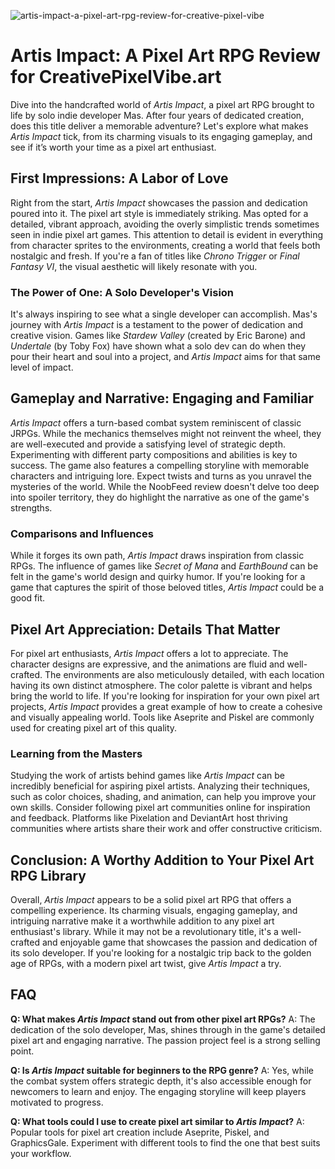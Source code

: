 ![artis-impact-a-pixel-art-rpg-review-for-creative-pixel-vibe](https://images.pexels.com/photos/2728255/pexels-photo-2728255.jpeg?auto=compress&cs=tinysrgb&fit=crop&h=627&w=1200)

# Artis Impact: A Pixel Art RPG Review for CreativePixelVibe.art

Dive into the handcrafted world of *Artis Impact*, a pixel art RPG brought to life by solo indie developer Mas. After four years of dedicated creation, does this title deliver a memorable adventure? Let's explore what makes *Artis Impact* tick, from its charming visuals to its engaging gameplay, and see if it’s worth your time as a pixel art enthusiast. 

## First Impressions: A Labor of Love

Right from the start, *Artis Impact* showcases the passion and dedication poured into it. The pixel art style is immediately striking. Mas opted for a detailed, vibrant approach, avoiding the overly simplistic trends sometimes seen in indie pixel art games. This attention to detail is evident in everything from character sprites to the environments, creating a world that feels both nostalgic and fresh. If you're a fan of titles like *Chrono Trigger* or *Final Fantasy VI*, the visual aesthetic will likely resonate with you.

### The Power of One: A Solo Developer's Vision

It's always inspiring to see what a single developer can accomplish. Mas's journey with *Artis Impact* is a testament to the power of dedication and creative vision. Games like *Stardew Valley* (created by Eric Barone) and *Undertale* (by Toby Fox) have shown what a solo dev can do when they pour their heart and soul into a project, and *Artis Impact* aims for that same level of impact.

## Gameplay and Narrative: Engaging and Familiar

*Artis Impact* offers a turn-based combat system reminiscent of classic JRPGs. While the mechanics themselves might not reinvent the wheel, they are well-executed and provide a satisfying level of strategic depth. Experimenting with different party compositions and abilities is key to success. The game also features a compelling storyline with memorable characters and intriguing lore. Expect twists and turns as you unravel the mysteries of the world. While the NoobFeed review doesn't delve too deep into spoiler territory, they do highlight the narrative as one of the game's strengths.

### Comparisons and Influences

While it forges its own path, *Artis Impact* draws inspiration from classic RPGs. The influence of games like *Secret of Mana* and *EarthBound* can be felt in the game's world design and quirky humor. If you're looking for a game that captures the spirit of those beloved titles, *Artis Impact* could be a good fit.

## Pixel Art Appreciation: Details That Matter

For pixel art enthusiasts, *Artis Impact* offers a lot to appreciate. The character designs are expressive, and the animations are fluid and well-crafted. The environments are also meticulously detailed, with each location having its own distinct atmosphere. The color palette is vibrant and helps bring the world to life. If you're looking for inspiration for your own pixel art projects, *Artis Impact* provides a great example of how to create a cohesive and visually appealing world. Tools like Aseprite and Piskel are commonly used for creating pixel art of this quality.

### Learning from the Masters

Studying the work of artists behind games like *Artis Impact* can be incredibly beneficial for aspiring pixel artists. Analyzing their techniques, such as color choices, shading, and animation, can help you improve your own skills. Consider following pixel art communities online for inspiration and feedback. Platforms like Pixelation and DeviantArt host thriving communities where artists share their work and offer constructive criticism.

## Conclusion: A Worthy Addition to Your Pixel Art RPG Library

Overall, *Artis Impact* appears to be a solid pixel art RPG that offers a compelling experience. Its charming visuals, engaging gameplay, and intriguing narrative make it a worthwhile addition to any pixel art enthusiast's library. While it may not be a revolutionary title, it's a well-crafted and enjoyable game that showcases the passion and dedication of its solo developer. If you're looking for a nostalgic trip back to the golden age of RPGs, with a modern pixel art twist, give *Artis Impact* a try.

## FAQ

**Q: What makes *Artis Impact* stand out from other pixel art RPGs?**
A: The dedication of the solo developer, Mas, shines through in the game's detailed pixel art and engaging narrative. The passion project feel is a strong selling point.

**Q: Is *Artis Impact* suitable for beginners to the RPG genre?**
A: Yes, while the combat system offers strategic depth, it's also accessible enough for newcomers to learn and enjoy. The engaging storyline will keep players motivated to progress.

**Q: What tools could I use to create pixel art similar to *Artis Impact*?**
A: Popular tools for pixel art creation include Aseprite, Piskel, and GraphicsGale. Experiment with different tools to find the one that best suits your workflow.